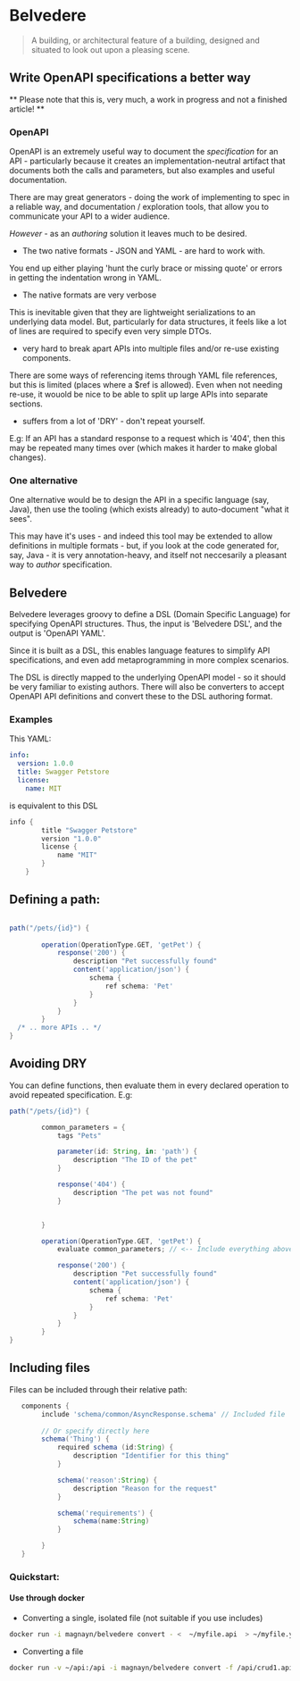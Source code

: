 # Belvedere

> A building, or architectural feature of a building, designed and situated to look out upon a pleasing scene.

## Write OpenAPI specifications a better way

** Please note that this is, very much, a work in progress and not a finished article! **





### OpenAPI

OpenAPI is an extremely useful way to document the _specification_ for an API - particularly because it creates an implementation-neutral artifact that documents both the calls and parameters, but also examples and useful documentation.

There are may great generators - doing the work of implementing to spec in a reliable way, and documentation / exploration tools, that allow you to communicate your API to a wider audience.

*However* - as an _authoring_ solution it leaves much to be desired. 

- The two native formats - JSON and YAML - are hard to work with.

You end up either playing 'hunt the curly brace or missing quote' or errors in getting the indentation wrong in YAML.

- The native formats are very verbose

This is inevitable given that they are lightweight serializations to an underlying data model. But, particularly for data structures, it feels like a lot of lines are required to specify even very simple DTOs.

- very hard to break apart APIs into multiple files and/or re-use existing components. 

There are some ways of referencing items through YAML file references, but this is limited (places where a $ref is allowed). Even when not needing re-use, it wouold be nice to be able to split up large APIs into separate sections.

- suffers from a lot of 'DRY' - don't repeat yourself. 

E.g: If an API has a standard response to a request which is '404', then this may be repeated many times over (which makes it harder to make global changes).

### One alternative

One alternative would be to design the API in a specific language (say, Java), then use the tooling (which exists already) to auto-document "what it sees".

This may have it's uses - and indeed this tool may be extended to allow definitions in multiple formats - but, if you look at the code generated for, say, Java - it is very annotation-heavy, and itself not neccesarily a pleasant way to _author_ specification.

## Belvedere

Belvedere leverages groovy to define a DSL (Domain Specific Language) for specifying OpenAPI structures. Thus, the input is 'Belvedere DSL', and the output is 'OpenAPI YAML'. 

Since it is built as a DSL, this enables language features to simplify API specifications, and even add metaprogramming in more complex scenarios.

The DSL is directly mapped to the underlying OpenAPI model - so it should be very familiar to existing authors. There will also be converters to accept OpenAPI API definitions and convert these to the DSL authoring format.

### Examples

This YAML:
```yaml
info:
  version: 1.0.0
  title: Swagger Petstore
  license:
    name: MIT
```
    
is equivalent to this DSL

```groovy
info {        
        title "Swagger Petstore"
        version "1.0.0"
        license {
            name "MIT"
        }
    }
```    
    
## Defining a path:

```groovy

path("/pets/{id}") {
       
        operation(OperationType.GET, 'getPet') {
            response('200') {
                description "Pet successfully found"
                content('application/json') {
                    schema {
                        ref schema: 'Pet'
                    }
                }
            }
        }
  /* .. more APIs .. */
}
```

## Avoiding DRY

You can define functions, then evaluate them in every declared operation to avoid repeated specification. E.g:

```groovy
path("/pets/{id}") {

        common_parameters = {
            tags "Pets"

            parameter(id: String, in: 'path') {
                description "The ID of the pet"
            }

            response('404') {
                description "The pet was not found"
            }


        }

        operation(OperationType.GET, 'getPet') {
            evaluate common_parameters; // <-- Include everything above

            response('200') {
                description "Pet successfully found"
                content('application/json') {
                    schema {
                        ref schema: 'Pet'
                    }
                }
            }
        }   
}
```

## Including files

Files can be included through their relative path:

```groovy
   components {
        include 'schema/common/AsyncResponse.schema' // Included file
        
        // Or specify directly here
        schema('Thing') {
            required schema (id:String) {
                description "Identifier for this thing"
            }

            schema('reason':String) {
                description "Reason for the request"
            }

            schema('requirements') {
                schema(name:String)
            }

        }
   }
```   

### Quickstart:


#### Use through docker

* Converting a single, isolated file (not suitable if you use includes)

```bash 
docker run -i magnayn/belvedere convert - <  ~/myfile.api  > ~/myfile.yaml
```

* Converting a file

```bash
docker run -v ~/api:/api -i magnayn/belvedere convert -f /api/crud1.api > ~/api/crud1.yaml
```


